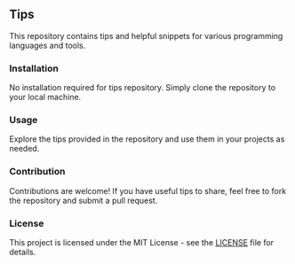 ## Tips

This repository contains tips and helpful snippets for various programming languages and tools.

### Installation

No installation required for tips repository. Simply clone the repository to your local machine.

### Usage

Explore the tips provided in the repository and use them in your projects as needed.

### Contribution

Contributions are welcome! If you have useful tips to share, feel free to fork the repository and submit a pull request.

### License

This project is licensed under the MIT License - see the [LICENSE](LICENSE) file for details.
